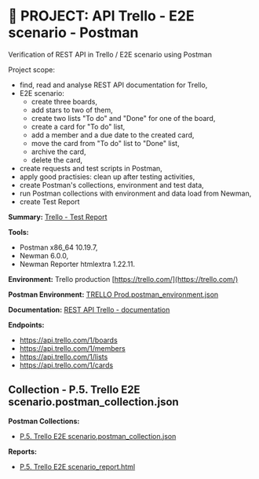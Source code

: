 # :file_folder: PROJECT: API Trello - E2E scenario - Postman
Verification of REST API in Trello / E2E scenario using Postman

Project scope:
- find, read and analyse REST API documentation for Trello,
- E2E scenario:
    - create three boards,
    - add stars to two of them,
    - create two lists "To do" and "Done" for one of the board,
    - create a card for "To do" list,
    - add a member and a due date to the created card,
    - move the card from "To do" list to "Done" list,
    - archive the card,
    - delete the card,
- create requests and test scripts in Postman,
- apply good practisies: clean up after testing activities,
- create Postman's collections, environment and test data,
- run Postman collections with environment and data load from Newman,
- create Test Report
  
**Summary:** [Trello - Test Report](https://drive.google.com/file/d/15d9UxWAi-sDo3G0BwWjzmtu9JhtX3BTi/view?usp=drive_link)

**Tools:**
- Postman x86_64 10.19.7,
- Newman 6.0.0,
- Newman Reporter htmlextra 1.22.11.

**Environment:** Trello production [https://trello.com/](https://trello.com/)

**Postman Environment:** [TRELLO Prod.postman_environment.json](https://drive.google.com/file/d/1pHBp8j-vs0dfUFYrQLaAOju6P-sHIQup/view?usp=drive_link)

**Documentation:** [REST API Trello - documentation](https://developer.atlassian.com/cloud/trello/rest/api-group-boards/#api-boards-post)

**Endpoints:** 
- https://api.trello.com/1/boards
- https://api.trello.com/1/members
- https://api.trello.com/1/lists
- https://api.trello.com/1/cards

## Collection - P.5. Trello E2E scenario.postman_collection.json

**Postman Collections:**
- [P.5. Trello E2E scenario.postman_collection.json](https://drive.google.com/file/d/1-u3nVRRlqkmEd7NTcXlvOrVfkNAEzAcA/view?usp=drive_link)

**Reports:**
- [P.5. Trello E2E scenario_report.html](https://drive.google.com/file/d/14_tQBtcKLP10ha_TXVBUhPbGR79yK6XW/view?usp=drive_link)

